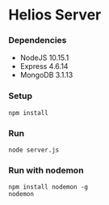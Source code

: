 # Helios Server

### Dependencies
* NodeJS 10.15.1
* Express 4.6.14
* MongoDB 3.1.13

### Setup
```
npm install
```

### Run
```
node server.js
```

### Run with nodemon
```
npm install nodemon -g
nodemon
```
